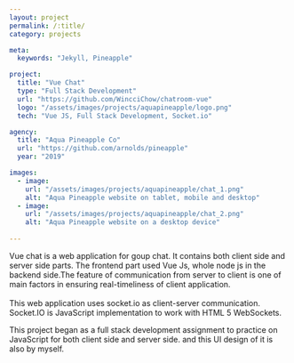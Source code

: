 ```yaml
---
layout: project
permalink: /:title/
category: projects

meta:
  keywords: "Jekyll, Pineapple"

project:
  title: "Vue Chat"
  type: "Full Stack Development"
  url: "https://github.com/WincciChow/chatroom-vue"
  logo: "/assets/images/projects/aquapineapple/logo.png"
  tech: "Vue JS, Full Stack Development, Socket.io"

agency:
  title: "Aqua Pineapple Co"
  url: "https://github.com/arnolds/pineapple"
  year: "2019"

images:
  - image:
    url: "/assets/images/projects/aquapineapple/chat_1.png"
    alt: "Aqua Pineapple website on tablet, mobile and desktop"
  - image:
    url: "/assets/images/projects/aquapineapple/chat_2.png"
    alt: "Aqua Pineapple website on a desktop device"
  
---
```

<p>Vue chat is a web application for goup chat. It contains both client side and server side parts. The frontend part used Vue Js, whole node js in the backend side.The feature of communication from server to client is one of main factors in ensuring real-timeliness of client application. <br><br>This web application uses socket.io as client-server communication. Socket.IO is JavaScript implementation to work with HTML 5 WebSockets.
   
   This project began as a full stack development assignment to practice on JavaScript for both client side and server side. and this UI design of it is also by myself.</p>
